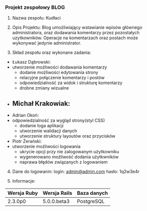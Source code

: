 ### Projekt zespołowy BLOG
1. Nazwa zespołu: Kudłaci

2. Opis Projektu:
    Blog umożliwiający wstawianie wpisów głównego administratora, oraz dodawania komentarzy przez pozostałych uzytkowników. Operacje na komentarzach oraz postach może wykonywać jedynie administrator.

3. Skład zespołu oraz wykonane zadania:
 - Łukasz Dąbrowski: 
 - utworzenie możliwości dodawania komentarzy
    - dodanie możliwości edytowania strony
    - relacyjne połączenie komentarzy i postów
    - odpowiedzialność za widok i strukturę komentarzy
    - drobne zmiany wizualne
 - Michał Krakowiak:
   - 
 - Adrian Okoń:
 - odpowiedzialność za wygląd strony(styl CSS)
    - dodanie loga aplikacji
    - utworzenie walidacji danych
    - utworzenie struktury layoutów oraz przycisków
 - Piotr Żerański:
 - utworzenie możliwości logowania
    - ukrycie opcji przy nie zalogowanym użytkowniku
    - wygenerowano możliwość dodania użytkwników
    - naprawa błędów związanych z logowaniem

4. Dane do logowanin:
    login: admin@admin.com
    hasło: 1q2w3e4r

5. Informacje:
 
|Wersja Ruby|Wersja Rails|Baza danych|
|---|---|---|
|2.3.0p0|5.0.0.beta3|PostgreSQL|